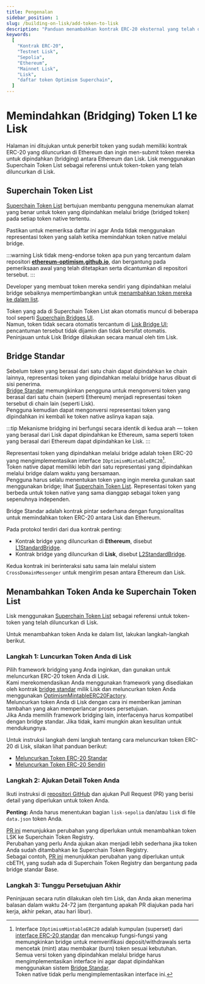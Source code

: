 ```yaml
---
title: Pengenalan
sidebar_position: 1
slug: /building-on-lisk/add-token-to-lisk
description: "Panduan menambahkan kontrak ERC-20 eksternal yang telah diluncurkan di Ethereum ke jaringan Lisk."
keywords:
  [
    "Kontrak ERC-20",
    "Testnet Lisk",
    "Sepolia",
    "Ethereum",
    "Mainnet Lisk",
    "Lisk",
    "daftar token Optimism Superchain",
  ]
---
```


# Memindahkan (Bridging) Token L1 ke Lisk

Halaman ini ditujukan untuk penerbit token yang sudah memiliki kontrak ERC-20 yang diluncurkan di Ethereum dan ingin men-submit token mereka untuk dipindahkan (bridging) antara Ethereum dan Lisk.
Lisk menggunakan Superchain Token List sebagai referensi untuk token-token yang telah diluncurkan di Lisk.

## Superchain Token List

[Superchain Token List](https://github.com/ethereum-optimism/ethereum-optimism.github.io) bertujuan membantu pengguna menemukan alamat yang benar untuk token yang dipindahkan melalui bridge (bridged token) pada setiap token native tertentu.

Pastikan untuk memeriksa daftar ini agar Anda tidak menggunakan representasi token yang salah ketika memindahkan token native melalui bridge.

<!-- TODO: Tambahkan referensi ke halaman alamat token yang dipindahkan melalui bridge setelah halaman tersebut dibuat untuk Lisk.: https://docs.optimism.io/builders/app-developers/bridging/standard-bridge#searching-the-token-list -->

:::warning
Lisk tidak meng-endorse token apa pun yang tercantum dalam repositori [**ethereum-optimism.github.io**](https://github.com/ethereum-optimism/ethereum-optimism.github.io), dan bergantung pada pemeriksaan awal yang telah ditetapkan serta dicantumkan di repositori tersebut.
:::

Developer yang membuat token mereka sendiri yang dipindahkan melalui bridge sebaiknya mempertimbangkan untuk [menambahkan token mereka ke dalam list](#menambahkan-token-anda-ke-superchain-token-list).

Token yang ada di Superchain Token List akan otomatis muncul di beberapa tool seperti [Superchain Bridges UI](https://app.optimism.io/bridge).  
Namun, token tidak secara otomatis tercantum di [Lisk Bridge UI](https://bridge.lisk.com/bridge/lisk); pencantuman tersebut tidak dijamin dan tidak bersifat otomatis.  
Peninjauan untuk Lisk Bridge dilakukan secara manual oleh tim Lisk.

## Bridge Standar

Sebelum token yang berasal dari satu chain dapat dipindahkan ke chain lainnya, representasi token yang dipindahkan melalui bridge harus dibuat di sisi penerima.  
[Bridge Standar](https://docs.optimism.io/builders/app-developers/bridging/standard-bridge) memungkinkan pengguna untuk mengonversi token yang berasal dari satu chain (seperti Ethereum) menjadi representasi token tersebut di chain lain (seperti Lisk).  
Pengguna kemudian dapat mengonversi representasi token yang dipindahkan ini kembali ke token native aslinya kapan saja.

:::tip
Mekanisme bridging ini berfungsi secara identik di kedua arah — token yang berasal dari Lisk dapat dipindahkan ke Ethereum, sama seperti token yang berasal dari Ethereum dapat dipindahkan ke Lisk.
:::

Representasi token yang dipindahkan melalui bridge adalah token ERC-20 yang mengimplementasikan interface `IOptimismMintableERC20`[^1].  
Token native dapat memiliki lebih dari satu representasi yang dipindahkan melalui bridge dalam waktu yang bersamaan.  
Pengguna harus selalu menentukan token yang ingin mereka gunakan saat menggunakan bridge; lihat [Superchain Token List](#superchain-token-list). Representasi token yang berbeda untuk token native yang sama dianggap sebagai token yang sepenuhnya independen.

Bridge Standar adalah kontrak pintar sederhana dengan fungsionalitas untuk memindahkan token ERC-20 antara Lisk dan Ethereum.

Pada protokol terdiri dari dua kontrak penting:

- Kontrak bridge yang diluncurkan di **Ethereum**, disebut [L1StandardBridge](https://etherscan.io/address/0x2658723Bf70c7667De6B25F99fcce13A16D25d08).
- Kontrak bridge yang diluncurkan di **Lisk**, disebut [L2StandardBridge](https://blockscout.lisk.com/address/0x4200000000000000000000000000000000000010).

Kedua kontrak ini berinteraksi satu sama lain melalui sistem `CrossDomainMessenger` untuk mengirim pesan antara Ethereum dan Lisk.

[^1]:
    Interface `IOptimismMintableERC20` adalah kumpulan (superset) dari [interface ERC-20 standar](https://eips.ethereum.org/EIPS/eip-20) dan mencakup fungsi-fungsi yang memungkinkan bridge untuk memverifikasi deposit/withdrawals serta mencetak (mint) atau membakar (burn) token sesuai kebutuhan.  
    Semua versi token yang dipindahkan melalui bridge harus mengimplementasikan interface ini agar dapat dipindahkan menggunakan sistem [Bridge Standar](#bridge-standar).  
    Token native tidak perlu mengimplementasikan interface ini.

## Menambahkan Token Anda ke Superchain Token List

Lisk menggunakan [Superchain Token List](https://github.com/ethereum-optimism/ethereum-optimism.github.io/blob/master/optimism.tokenlist.json) sebagai referensi untuk token-token yang telah diluncurkan di Lisk.

Untuk menambahkan token Anda ke dalam list, lakukan langkah-langkah berikut.

### Langkah 1: Luncurkan Token Anda di Lisk

Pilih framework bridging yang Anda inginkan, dan gunakan untuk meluncurkan ERC-20 token Anda di Lisk.  
Kami merekomendasikan Anda menggunakan framework yang disediakan oleh kontrak [bridge standar](#bridge-standar) milik Lisk dan meluncurkan token Anda menggunakan [OptimismMintableERC20Factory](https://docs.lisk.com/contracts#jaringan-lisk-l2).  
Meluncurkan token Anda di Lisk dengan cara ini memberikan jaminan tambahan yang akan memperlancar proses persetujuan.  
Jika Anda memilih framework bridging lain, interfacenya harus kompatibel dengan bridge standar. Jika tidak, kami mungkin akan kesulitan untuk mendukungnya.

Untuk instruksi langkah demi langkah tentang cara meluncurkan token ERC-20 di Lisk, silakan lihat panduan berikut:

- [Meluncurkan Token ERC-20 Standar](./standard-token.md)
- [Meluncurkan Token ERC-20 Sendiri](./custom-token.mdx)

### Langkah 2: Ajukan Detail Token Anda

Ikuti instruksi di [repositori GitHub](https://github.com/ethereum-optimism/ethereum-optimism.github.io) dan ajukan Pull Request (PR) yang berisi detail yang diperlukan untuk token Anda.

**Penting:** Anda harus menentukan bagian `lisk-sepolia` dan/atau `lisk` di file `data.json` token Anda.

[PR ini](https://github.com/ethereum-optimism/ethereum-optimism.github.io/pull/899) menunjukkan perubahan yang diperlukan untuk menambahkan token LSK ke Superchain Token Registry.  
Perubahan yang perlu Anda ajukan akan menjadi lebih sederhana jika token Anda sudah ditambahkan ke Superchain Token Registry.  
Sebagai contoh, [PR ini](https://github.com/ethereum-optimism/ethereum-optimism.github.io/commit/27ab9b2d3388f7feba3a152e0a0748c73d732a68) menunjukkan perubahan yang diperlukan untuk cbETH, yang sudah ada di Superchain Token Registry dan bergantung pada bridge standar Base.

### Langkah 3: Tunggu Persetujuan Akhir

Peninjauan secara rutin dilakukan oleh tim Lisk, dan Anda akan menerima balasan dalam waktu 24-72 jam (tergantung apakah PR diajukan pada hari kerja, akhir pekan, atau hari libur).
